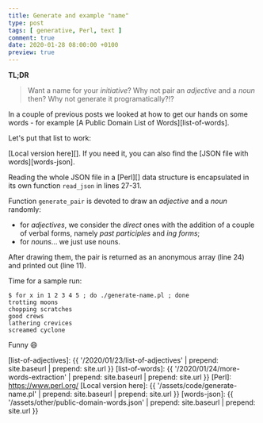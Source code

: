 ```yaml
---
title: Generate and example "name"
type: post
tags: [ generative, Perl, text ]
comment: true
date: 2020-01-28 08:00:00 +0100
preview: true
---
```


**TL;DR**

> Want a name for your *initiative*? Why not pair an *adjective* and a
> *noun* then? Why not generate it programatically?!?

In a couple of previous posts we looked at how to get our hands on some
words - for example [A Public Domain List of Words][list-of-words].

Let's put that list to work:

<script src="https://gitlab.com/polettix/notechs/snippets/1933477.js"></script>

[Local version here][]. If you need it, you can also find the [JSON file
with words][words-json].

Reading the whole JSON file in a [Perl][] data structure is encapsulated in
its own function `read_json` in lines 27-31.

Function `generate_pair` is devoted to draw an *adjective* and a *noun*
randomly:

- for *adjectives*, we consider the *direct* ones with the addition of a
  couple of verbal forms, namely *past participles* and *ing forms*;
- for *nouns*... we just use nouns.

After drawing them, the pair is returned as an anonymous array (line 24) and
printed out (line 11).

Time for a sample run:

```shell
$ for x in 1 2 3 4 5 ; do ./generate-name.pl ; done
trotting moons
chopping scratches
good crews
lathering crevices
screamed cyclone
```

Funny 😄

[list-of-adjectives]:  {{ '/2020/01/23/list-of-adjectives' | prepend: site.baseurl | prepend: site.url }}
[list-of-words]:  {{ '/2020/01/24/more-words-extraction' | prepend: site.baseurl | prepend: site.url }}
[Perl]: https://www.perl.org/
[Local version here]: {{ '/assets/code/generate-name.pl' | prepend: site.baseurl | prepend: site.url }}
[words-json]: {{ '/assets/other/public-domain-words.json' | prepend: site.baseurl | prepend: site.url }}
